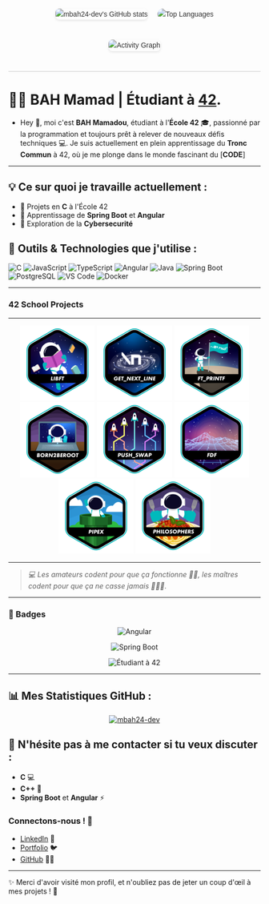 <div style="display: flex; flex-direction: column; align-items: center; font-family: Arial, sans-serif; max-width: 800px; margin: 0 auto; padding: 20px; line-height: 1.6; color: #333;">
  <!-- Ligne contenant les deux stats -->
  <div style="display: flex; justify-content: center; align-items: center; gap: 20px; margin-bottom: 20px;">
    <img src="https://github-readme-stats.vercel.app/api?username=mbah24-dev&show_icons=true&theme=gruvbox&count_private=true" alt="mbah24-dev's GitHub stats" style="max-width: 400px; max-height: 1500px; border-radius: 8px; box-shadow: 0 2px 5px rgba(0, 0, 0, 0.1);" />
    
  <img src="https://github-readme-stats.vercel.app/api/top-langs/?username=mbah24-dev&hide=java,html,css&layout=compact&theme=radical&hide_title=false" alt="Top Languages" style="max-width: 500px; max-height: 1500px; border-radius: 18px; box-shadow: -7px 5px -7px rgba(0, 0, 0, 0.1);" />
  </div>

  <!-- Graphique en dessous -->
  <img src="https://github-readme-activity-graph.vercel.app/graph?username=mbah24-dev&theme=xcode&hide_border=true" alt="Activity Graph" style="margin-top: 20px; max-width: 800px; border-radius: 8px; box-shadow: 0 2px 5px rgba(0, 0, 0, 0.1);" />
</div>




   <hr style="border: none; height: 1px; background-color: #ccc; margin: 20px 0; width: 100%;">

# 👨‍💻 BAH Mamad | Étudiant à [**42**](https://www.42.fr/).

- Hey 👋, moi c'est **BAH Mamadou**, étudiant à l'**École 42** 🎓, passionné par la programmation et toujours prêt à relever de nouveaux défis techniques 💻. Je suis actuellement en plein
apprentissage du **Tronc Commun** à 42, où je me plonge dans le monde fascinant du [**CODE**]
---

## 💡 Ce sur quoi je travaille actuellement :
- 🔧 Projets en **C** à l'École 42
- 🌱 Apprentissage de **Spring Boot** et **Angular**
- 🧠 Exploration de la **Cybersecurité**

## 🚀 Outils & Technologies que j'utilise :
<p align="left">
  <img src="https://cdn.jsdelivr.net/gh/devicons/devicon/icons/c/c-original.svg" alt="C" width="40" height="40" title="C"/> 
  <img src="https://cdn.jsdelivr.net/gh/devicons/devicon/icons/javascript/javascript-original.svg" alt="JavaScript" width="40" height="40" title="JavaScript"/>
  <img src="https://cdn.jsdelivr.net/gh/devicons/devicon/icons/typescript/typescript-original.svg" alt="TypeScript" width="40" height="40" title="TypeScript"/>
  <img src="https://cdn.jsdelivr.net/gh/devicons/devicon/icons/angular/angular-original.svg" alt="Angular" width="40" height="40" title="Angular"/>
  <img src="https://cdn.jsdelivr.net/gh/devicons/devicon/icons/java/java-original.svg" alt="Java" width="40" height="40" title="Java"/>
  <img src="https://cdn.jsdelivr.net/gh/devicons/devicon/icons/spring/spring-original.svg" alt="Spring Boot" width="40" height="40" title="Spring Boot"/>
  <img src="https://cdn.jsdelivr.net/gh/devicons/devicon/icons/postgresql/postgresql-original.svg" alt="PostgreSQL" width="40" height="40" title="PostgreSQL"/>
  <img src="https://cdn.jsdelivr.net/gh/devicons/devicon/icons/vscode/vscode-original.svg" alt="VS Code" width="40" height="40" title="VS Code"/>
  <img src="https://cdn.jsdelivr.net/gh/devicons/devicon/icons/docker/docker-original.svg" alt="Docker" width="40" height="40" title="Docker"/>
</p>





  
---
### 42 School Projects
---
<div align="center">

<a href="https://github.com/mbah24-dev/libft">![42 Badge](https://github.com/mbah24-dev/mbah24-dev/blob/main/42_badges/libfte.png)</a>
<a href="https://github.com/mbah24-dev/get_next_line">![42 Badge](https://github.com/mbah24-dev/mbah24-dev/blob/main/42_badges/get_next_linee.png)</a>
<a href="https://github.com/mbah24-dev/ft_printf">![42 Badge](https://github.com/mbah24-dev/mbah24-dev/blob/main/42_badges/ft_printfe.png)</a>
<a href="https://github.com/mbah24-dev/Born2beroot">![42 Badge](https://github.com/mbah24-dev/mbah24-dev/blob/main/42_badges/born2beroote.png)</a>
<a href="https://github.com/mbah24-dev/push_swap">![42 Badge](https://github.com/mbah24-dev/mbah24-dev/blob/main/42_badges/push_swape.png)</a>
<a href="https://github.com/mbah24-dev/FdF">![42 Badge](https://github.com/mbah24-dev/mbah24-dev/blob/main/42_badges/fdfe.png)</a>
<a href="https://github.com/mbah24-dev/Pipex">![42 Badge](https://github.com/mbah24-dev/mbah24-dev/blob/main/42_badges/pipexe.png)</a>
<a href="https://github.com/mbah24-dev/Philosophers">![42 Badge](https://github.com/mbah24-dev/mbah24-dev/blob/main/42_badges/philosopherse.png)</a>
</div>

---

> *💻 Les amateurs codent pour que ça fonctionne 🤷‍♂️, les maîtres codent pour que ça ne casse jamais 💪🔥🚀.*

<!--### 📈 Graphique des Contributions
![Snake Game](https://github.com/mbah24-dev/mbah24-dev/blob/output/github-contribution-grid-snake2.svg)
-->
---
### 🚩 Badges
<p align="center">
  <img src="https://img.shields.io/badge/Angular-ff3e00?style=for-the-badge&logo=angular&logoColor=white" alt="Angular"/>
</p>
<p align="center">
  <img src="https://img.shields.io/badge/Spring_Boot-6DB33F?style=for-the-badge&logo=springboot&logoColor=white" alt="Spring Boot"/>
</p>
<p align="center">
  <img src="https://img.shields.io/badge/Student%20at%2042-000000?style=for-the-badge&logo=42&logoColor=white" alt="Étudiant à 42"/>
</p>

---

## 📊 Mes Statistiques GitHub :
<div align="center">

<a href="https://github.com/mbah24-dev">
  <img height="200" src="https://github-readme-streak-stats.herokuapp.com/?user=mbah24-dev&theme=tokyonight" alt="mbah24-dev" />
</a>
</div>



## 🤔 N'hésite pas à me contacter si tu veux discuter :
- **C** 💻
- **C++** 🔧
- **Spring Boot** et **Angular** ⚡

### Connectons-nous ! 🤝

- [LinkedIn](https://www.linkedin.com/in/mamadou-bah-047979219/) 🔗
- [Portfolio](https://bahAli21.github.io/BAHMamadou) 🐦
- [GitHub](https://github.com/mbah24-dev) 👨‍💻

---

✨ Merci d'avoir visité mon profil, et n'oubliez pas de jeter un coup d'œil à mes projets ! 🚀


<!---
mbah42/mbah42 is a ✨ special ✨ repository because its `README.md` (this file) appears on your GitHub profile.
You can click the Preview link to take a look at your changes.
--->
